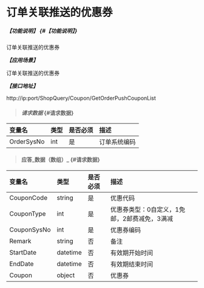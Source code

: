 # 订单关联推送的优惠券

##### _【功能说明】_ {#【功能说明】}

订单关联推送的优惠券

_**【应用场景】**_

订单关联推送的优惠券

_**【接口地址】**_

http://ip:port/ShopQuery/Coupon/GetOrderPushCouponList

> #### _请求数据_ {#请求数据}

| 变量名 | 类型 | 是否必须 | 描述 |
| :--- | :--- | :--- | :--- |
| OrderSysNo | int | 是 | 订单系统编码 |

> #### 应答_数据（数组）_ {#请求数据}

| 变量名 | 类型 | 是否必须 | 描述 |
| :--- | :--- | :--- | :--- |
| CouponCode| string| 是 | 优惠代码|
| CouponType | int | 是 | 优惠券类型：0自定义，1免邮，2邮费减免，3满减 |
| CouponSysNo | int | 是 | 优惠券编码 |
| Remark | string | 否 | 备注 |
| StartDate| datetime| 否 | 有效期开始时间 |
| EndDate| datetime| 否 | 有效期结束时间 |
| Coupon| object| 否 |优惠券|


















